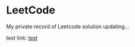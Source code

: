 # LeetCode
My private record of Leetcode solution
updating...

test link: [test](https://github.com/Woodyiiiiiii/LeetCode/issues/1)
